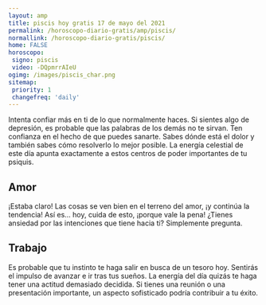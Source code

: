 ```yaml
---
layout: amp
title: piscis hoy gratis 17 de mayo del 2021 
permalink: /horoscopo-diario-gratis/amp/piscis/
normallink: /horoscopo-diario-gratis/piscis/
home: FALSE
horoscopo:
 signo: piscis
 video: -DQpmrrAIeU
ogimg: /images/piscis_char.png
sitemap:
 priority: 1
 changefreq: 'daily'
---
```



Intenta confiar más en ti de lo que normalmente haces. Si sientes algo de depresión, es probable que las palabras de los demás no te sirvan. Ten confianza en el hecho de que puedes sanarte. Sabes dónde está el dolor y también sabes cómo resolverlo lo mejor posible. La energía celestial de este día apunta exactamente a estos centros de poder importantes de tu psiquis.

## Amor

¡Estaba claro! Las cosas se ven bien en el terreno del amor, ¡y continúa la tendencia! Así es... hoy, cuida de esto, ¡porque vale la pena! ¿Tienes ansiedad por las intenciones que tiene hacia ti? Simplemente pregunta.

## Trabajo

Es probable que tu instinto te haga salir en busca de un tesoro hoy. Sentirás el impulso de avanzar e ir tras tus sueños. La energía del día quizás te haga tener una actitud demasiado decidida. Si tienes una reunión o una presentación importante, un aspecto sofisticado podría contribuir a tu éxito.